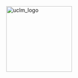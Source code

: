 <img src="https://upload.wikimedia.org/wikipedia/commons/f/f1/LogoUCLM.jpg" alt="uclm_logo" witdh=100 height=175>
